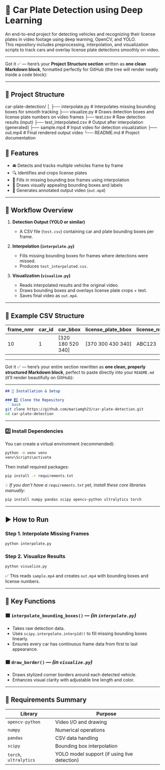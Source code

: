 # 🚗 Car Plate Detection using Deep Learning

An end-to-end project for detecting vehicles and recognizing their license plates in video footage using deep learning, OpenCV, and YOLO.  
This repository includes preprocessing, interpolation, and visualization scripts to track cars and overlay license plate detections smoothly on video.

---

Got it ✅ — here’s your **Project Structure section** written as **one clean Markdown block**, formatted perfectly for GitHub (the tree will render neatly inside a code block):

---

## 📁 Project Structure

car-plate-detection/
│
├── interpolate.py # Interpolates missing bounding boxes for smooth tracking
├── visualize.py # Draws detection boxes and license plate numbers on video frames
├── test.csv # Raw detection results (input)
├── test_interpolated.csv # Output after interpolation (generated)
├── sample.mp4 # Input video for detection visualization
├── out.mp4 # Final rendered output video
└── README.md # Project documentation

## 🎯 Features

- 🚘 Detects and tracks multiple vehicles frame by frame  
- 🔍 Identifies and crops license plates  
- 🧮 Fills in missing bounding box frames using interpolation  
- 🎨 Draws visually appealing bounding boxes and labels  
- 💾 Generates annotated output video (`out.mp4`)

---

## 🧠 Workflow Overview

1. **Detection Output (YOLO or similar)**  
   - A CSV file (`test.csv`) containing car and plate bounding boxes per frame.

2. **Interpolation (`interpolate.py`)**  
   - Fills missing bounding boxes for frames where detections were missed.
   - Produces `test_interpolated.csv`.

3. **Visualization (`visualize.py`)**  
   - Reads interpolated results and the original video.
   - Draws bounding boxes and overlays license plate crops + text.
   - Saves final video as `out.mp4`.

---

## 🧩 Example CSV Structure

| frame_nmr | car_id | car_bbox               | license_plate_bbox      | license_number | license_number_score |
|------------|---------|------------------------|--------------------------|----------------|----------------------|
| 10         | 1       | [320 180 520 340]     | [370 300 430 340]       | ABC123         | 0.98                 |

---

Got it ✅ — here’s your entire section rewritten as **one clean, properly structured Markdown block**, perfect to paste directly into your `README.md` (it’ll render beautifully on GitHub):

---

````markdown
## 🚀 Installation & Setup

### 1️⃣ Clone the Repository
```bash
git clone https://github.com/mariamgh23/car-plate-detection.git
cd car-plate-detection
````

---

### 2️⃣ Install Dependencies

You can create a virtual environment (recommended):

```bash
python -m venv venv
venv\Scripts\activate
```

Then install required packages:

```bash
pip install -r requirements.txt
```

💡 *If you don’t have a `requirements.txt` yet, install these core libraries manually:*

```bash
pip install numpy pandas scipy opencv-python ultralytics torch
```

---

## ▶️ How to Run

### Step 1. Interpolate Missing Frames

```bash
python interpolate.py
```

### Step 2. Visualize Results

```bash
python visualize.py
```

✅ This reads `sample.mp4` and creates `out.mp4` with bounding boxes and license numbers.

---

## 🧰 Key Functions

### 🟦 `interpolate_bounding_boxes()` — *(in `interpolate.py`)*

* Takes raw detection data.
* Uses `scipy.interpolate.interp1d()` to fill missing bounding boxes linearly.
* Ensures every car has continuous frame data from first to last appearance.

### 🟩 `draw_border()` — *(in `visualize.py`)*

* Draws stylized corner borders around each detected vehicle.
* Enhances visual clarity with adjustable line length and color.

---

## 🧾 Requirements Summary

| Library                | Purpose                                      |
| ---------------------- | -------------------------------------------- |
| `opencv-python`        | Video I/O and drawing                        |
| `numpy`                | Numerical operations                         |
| `pandas`               | CSV data handling                            |
| `scipy`                | Bounding box interpolation                   |
| `torch`, `ultralytics` | YOLO model support (if using live detection) |




